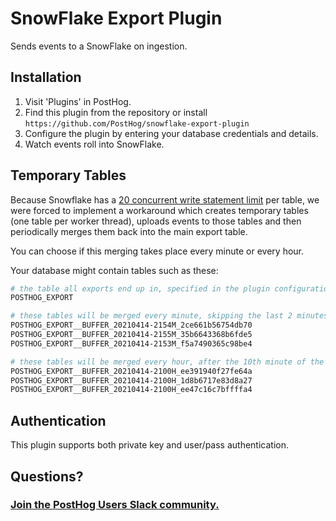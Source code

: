 # SnowFlake Export Plugin

Sends events to a SnowFlake on ingestion.

## Installation

1. Visit 'Plugins' in PostHog.
1. Find this plugin from the repository or install `https://github.com/PostHog/snowflake-export-plugin`
1. Configure the plugin by entering your database credentials and details.
1. Watch events roll into SnowFlake.

## Temporary Tables

Because Snowflake has a [20 concurrent write statement limit](https://community.snowflake.com/s/article/Your-statement-was-aborted-because-the-number-of-waiters-for-this-lock-exceeds-the-20-statements-limit) per table,
we were forced to implement a workaround which creates temporary tables (one table per worker thread), uploads events to those tables
and then periodically merges them back into the main export table.

You can choose if this merging takes place every minute or every hour.

Your database might contain tables such as these:

```bash
# the table all exports end up in, specified in the plugin configuration
POSTHOG_EXPORT

# these tables will be merged every minute, skipping the last 2 minutes
POSTHOG_EXPORT__BUFFER_20210414-2154M_2ce661b56754db70
POSTHOG_EXPORT__BUFFER_20210414-2155M_35b6643368b6fde5
POSTHOG_EXPORT__BUFFER_20210414-2153M_f5a7490365c98be4

# these tables will be merged every hour, after the 10th minute of the hour
POSTHOG_EXPORT__BUFFER_20210414-2100H_ee391940f27fe64a
POSTHOG_EXPORT__BUFFER_20210414-2100H_1d8b6717e83d8a27
POSTHOG_EXPORT__BUFFER_20210414-2100H_ee47c16c7bffffa4
```

## Authentication

This plugin supports both private key and user/pass authentication.

## Questions?

### [Join the PostHog Users Slack community.](https://posthog.com/slack)
